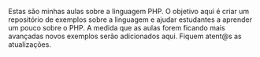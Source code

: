 Estas são minhas aulas sobre a linguagem PHP.
O objetivo aqui é criar um repositório de exemplos sobre a linguagem e ajudar estudantes a aprender um pouco sobre o PHP.
A medida que as aulas forem ficando mais avançadas novos exemplos serão adicionados aqui.
Fiquem atent@s as atualizações. 
